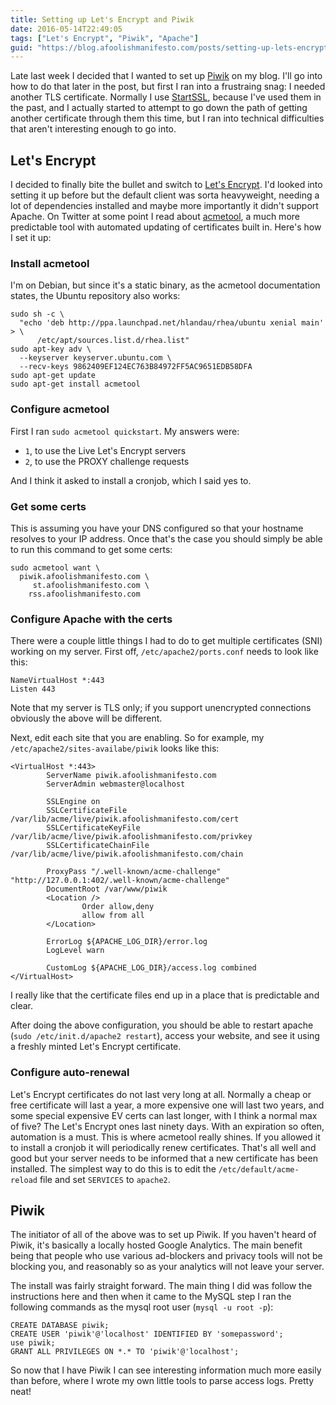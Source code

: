 ```yaml
---
title: Setting up Let's Encrypt and Piwik
date: 2016-05-14T22:49:05
tags: ["Let's Encrypt", "Piwik", "Apache"]
guid: "https://blog.afoolishmanifesto.com/posts/setting-up-lets-encrypt-and-piwik"
---
```

Late last week I decided that I wanted to set up [Piwik](https://piwik.org/) on
my blog.  I'll go into how to do that later in the post, but first I ran into a
frustraing snag: I needed another TLS certificate.  Normally I use
[StartSSL](https://startssl.com/), because I've used them in the past, and I
actually started to attempt to go down the path of getting another certificate
through them this time, but I ran into technical difficulties that aren't
interesting enough to go into.

<!--more-->

## Let's Encrypt

I decided to finally bite the bullet and switch to [Let's
Encrypt](https://letsencrypt.org/).  I'd looked into setting it up before but
the default client was sorta heavyweight, needing a lot of dependencies
installed and maybe more importantly it didn't support Apache.  On Twitter at
some point I read about [acmetool](https://github.com/hlandau/acme), a much more
predictable tool with automated updating of certificates built in.  Here's how I
set it up:

### Install acmetool

I'm on Debian, but since it's a static binary, as the acmetool documentation
states, the Ubuntu repository also works:

```
sudo sh -c \
  "echo 'deb http://ppa.launchpad.net/hlandau/rhea/ubuntu xenial main' > \
      /etc/apt/sources.list.d/rhea.list"
sudo apt-key adv \
  --keyserver keyserver.ubuntu.com \
  --recv-keys 9862409EF124EC763B84972FF5AC9651EDB58DFA
sudo apt-get update
sudo apt-get install acmetool
```

### Configure acmetool

First I ran `sudo acmetool quickstart`.  My answers were:

 * `1`, to use the Live Let's Encrypt servers
 * `2`, to use the PROXY challenge requests

And I think it asked to install a cronjob, which I said yes to.

### Get some certs

This is assuming you have your DNS configured so that your hostname resolves to
your IP address.  Once that's the case you should simply be able to run this
command to get some certs:

```
sudo acmetool want \
  piwik.afoolishmanifesto.com \
     st.afoolishmanifesto.com \
    rss.afoolishmanifesto.com
```

### Configure Apache with the certs

There were a couple little things I had to do to get multiple certificates (SNI)
working on my server.  First off, `/etc/apache2/ports.conf` needs to look like
this:

```
NameVirtualHost *:443
Listen 443
```

Note that my server is TLS only; if you support unencrypted connections
obviously the above will be different.

Next, edit each site that you are enabling.  So for example, my
`/etc/apache2/sites-availabe/piwik` looks like this:

```
<VirtualHost *:443>
        ServerName piwik.afoolishmanifesto.com
        ServerAdmin webmaster@localhost

        SSLEngine on
        SSLCertificateFile      /var/lib/acme/live/piwik.afoolishmanifesto.com/cert
        SSLCertificateKeyFile   /var/lib/acme/live/piwik.afoolishmanifesto.com/privkey
        SSLCertificateChainFile /var/lib/acme/live/piwik.afoolishmanifesto.com/chain

        ProxyPass "/.well-known/acme-challenge" "http://127.0.0.1:402/.well-known/acme-challenge"
        DocumentRoot /var/www/piwik
        <Location />
                Order allow,deny
                allow from all
        </Location>

        ErrorLog ${APACHE_LOG_DIR}/error.log
        LogLevel warn

        CustomLog ${APACHE_LOG_DIR}/access.log combined
</VirtualHost>
```

I really like that the certificate files end up in a place that is predictable
and clear.

After doing the above configuration, you should be able to restart apache
(`sudo /etc/init.d/apache2 restart`), access your website, and see it using a
freshly minted Let's Encrypt certificate.

### Configure auto-renewal

Let's Encrypt certificates do not last very long at all.  Normally a cheap or
free certificate will last a year, a more expensive one will last two years, and
some special expensive EV certs can last longer, with I think a normal max of
five?  The Let's Encrypt ones last ninety days.  With an expiration so often, automation is
a must.  This is where acmetool really shines.  If you allowed it to install a
cronjob it will periodically renew certificates.  That's all well and good
but your server needs to be informed that a new certificate has been installed.
The simplest way to do this is to edit the `/etc/default/acme-reload` file and
set `SERVICES` to `apache2`.

## Piwik

The initiator of all of the above was to set up Piwik.  If you haven't heard of
Piwik, it's basically a locally hosted Google Analytics.  The main benefit
being that people who use various ad-blockers and privacy tools will not be
blocking you, and reasonably so as your analytics will not leave your server.

The install was fairly straight forward.  The main thing I did was follow the
instructions here and then when it came to the MySQL step I ran the following
commands as the mysql root user (`mysql -u root -p`):

```
CREATE DATABASE piwik;
CREATE USER 'piwik'@'localhost' IDENTIFIED BY 'somepassword';
use piwik;
GRANT ALL PRIVILEGES ON *.* TO 'piwik'@'localhost';
```

So now that I have Piwik I can see interesting information much more easily than
before, where I wrote my own little tools to parse access logs.  Pretty neat!
